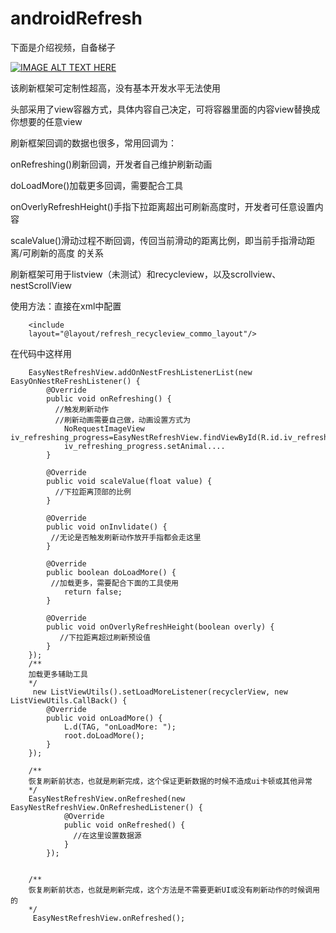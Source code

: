 # androidRefresh

下面是介绍视频，自备梯子

[![IMAGE ALT TEXT HERE](https://i.ytimg.com/vi/VmXOvISqu6I/2.jpg?time=1477555299808)](https://youtu.be/VmXOvISqu6I)

该刷新框架可定制性超高，没有基本开发水平无法使用

头部采用了view容器方式，具体内容自己决定，可将容器里面的内容view替换成你想要的任意view

刷新框架回调的数据也很多，常用回调为：

onRefreshing()刷新回调，开发者自己维护刷新动画

doLoadMore()加载更多回调，需要配合工具

onOverlyRefreshHeight()手指下拉距离超出可刷新高度时，开发者可任意设置内容

scaleValue()滑动过程不断回调，传回当前滑动的距离比例，即当前手指滑动距离/可刷新的高度 的关系

刷新框架可用于listview（未测试）和recycleview，以及scrollview、nestScrollView

使用方法：直接在xml中配置

        <include
        layout="@layout/refresh_recycleview_commo_layout"/>
        
 在代码中这样用
 
        EasyNestRefreshView.addOnNestFreshListenerList(new EasyOnNestReFreshListener() {
            @Override
            public void onRefreshing() {
              //触发刷新动作
              //刷新动画需要自己做，动画设置方式为
                NoRequestImageView iv_refreshing_progress=EasyNestRefreshView.findViewById(R.id.iv_refreshing_progress);
                iv_refreshing_progress.setAnimal....
            }

            @Override
            public void scaleValue(float value) {
              //下拉距离顶部的比例
            }

            @Override
            public void onInvlidate() {
             //无论是否触发刷新动作放开手指都会走这里
            }

            @Override
            public boolean doLoadMore() {
             //加载更多，需要配合下面的工具使用
                return false;
            }

            @Override
            public void onOverlyRefreshHeight(boolean overly) {
               //下拉距离超过刷新预设值
            }
        });
        /**
        加载更多辅助工具
        */
         new ListViewUtils().setLoadMoreListener(recyclerView, new ListViewUtils.CallBack() {
            @Override
            public void onLoadMore() {
                L.d(TAG, "onLoadMore: ");
                root.doLoadMore();
            }
        });
        
        /**
        恢复刷新前状态，也就是刷新完成，这个保证更新数据的时候不造成ui卡顿或其他异常
        */
        EasyNestRefreshView.onRefreshed(new EasyNestRefreshView.OnRefreshedListener() {
                @Override
                public void onRefreshed() {
                  //在这里设置数据源
                }
            });
            
            
        /**
        恢复刷新前状态，也就是刷新完成，这个方法是不需要更新UI或没有刷新动作的时候调用的
        */
         EasyNestRefreshView.onRefreshed();
